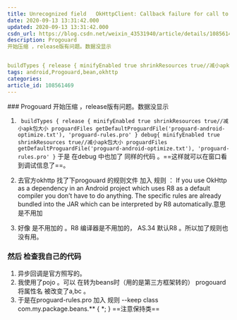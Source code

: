 ```yaml
---
title: Unrecognized field   OkHttpClient: Callback failure for call to
date: 2020-09-13 13:31:42.000
updated: 2020-09-13 13:31:42.000
csdn_url: https://blog.csdn.net/weixin_43531940/article/details/108561469
description: Progouard
开始压缩 ，release版有问题。数据没显示


buildTypes { release { minifyEnabled true shrinkResources true//减小apk包大小 proguardFiles getDefaultProguardFile('proguard-android-optimize.txt'), 'proguard-rules.pro' } debug{ minifyEnabled true shrinkResources true//减小apk
tags: android,Progouard,bean,okhttp
categories: 
article_id: 108561469
---
```

﻿### Progouard 
开始压缩 ，release版有问题。数据没显示	

1. ` buildTypes {
        release {
            minifyEnabled true
            shrinkResources true//减小apk包大小
            proguardFiles getDefaultProguardFile('proguard-android-optimize.txt'), 'proguard-rules.pro'
        }
        debug{
            minifyEnabled true
            shrinkResources true//减小apk包大小
            proguardFiles getDefaultProguardFile('proguard-android-optimize.txt'), 'proguard-rules.pro'
        }`
于是 在debug 中也加了 同样的代码 。==这样就可以在窗口看到调试信息了==。

2. 去官方okhttp 找了下progouard 的规则文件 
    	加入 规则 ：
	If you use OkHttp as a dependency in an Android project which uses R8 as a default compiler you don’t have to do anything. The specific rules are already bundled into the JAR which can be interpreted by R8 automatically.意思是不用加
3. 好像 是不用加的 。R8 编译器是不用加的， AS.34  默认R8 。所以加了规则也没有用。
### 然后 检查我自己的代码 
 1. 异步回调是官方照写的。
 2. 我使用了pojo 。可以 在转为beans时（用的是第三方框架转的） progouard 将属性名 被改变了a,bc 。
 3. 于是在proguard-rules.pro 加入 规则    --keep class com.my.package.beans.** { *; }  ==注意保持类==
